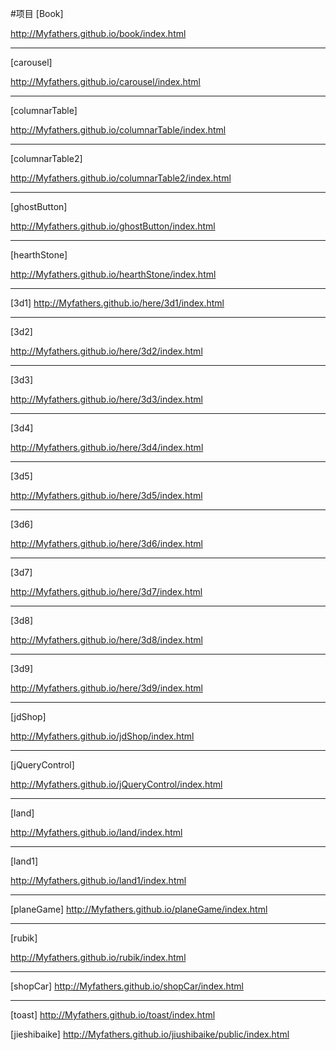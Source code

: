 #项目
[Book]

http://Myfathers.github.io/book/index.html
<hr>

[carousel]

http://Myfathers.github.io/carousel/index.html
<hr>

[columnarTable]

http://Myfathers.github.io/columnarTable/index.html

<hr>

[columnarTable2]

http://Myfathers.github.io/columnarTable2/index.html
<hr>

[ghostButton]

http://Myfathers.github.io/ghostButton/index.html
<hr>

[hearthStone]

http://Myfathers.github.io/hearthStone/index.html
<hr>

[3d1]
http://Myfathers.github.io/here/3d1/index.html
<hr>

[3d2]

http://Myfathers.github.io/here/3d2/index.html
<hr>

[3d3]

http://Myfathers.github.io/here/3d3/index.html
<hr>

[3d4]

http://Myfathers.github.io/here/3d4/index.html
<hr>

[3d5]

http://Myfathers.github.io/here/3d5/index.html
<hr>

[3d6]

http://Myfathers.github.io/here/3d6/index.html
<hr>

[3d7]

http://Myfathers.github.io/here/3d7/index.html
<hr>

[3d8]

http://Myfathers.github.io/here/3d8/index.html
<hr>

[3d9]

http://Myfathers.github.io/here/3d9/index.html
<hr>

[jdShop]

http://Myfathers.github.io/jdShop/index.html
<hr>

[jQueryControl]

http://Myfathers.github.io/jQueryControl/index.html
<hr>

[land]

http://Myfathers.github.io/land/index.html
<hr>

[land1]

http://Myfathers.github.io/land1/index.html
<hr>

[planeGame]
http://Myfathers.github.io/planeGame/index.html
<hr>

[rubik]

http://Myfathers.github.io/rubik/index.html
<hr>

[shopCar]
http://Myfathers.github.io/shopCar/index.html
<hr>

[toast]
http://Myfathers.github.io/toast/index.html



[jieshibaike]
http://Myfathers.github.io/jiushibaike/public/index.html





